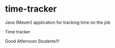 # time-tracker
Java (Maven) application for tracking time on the job

Time tracker

Good Atfernoon Students!!!
